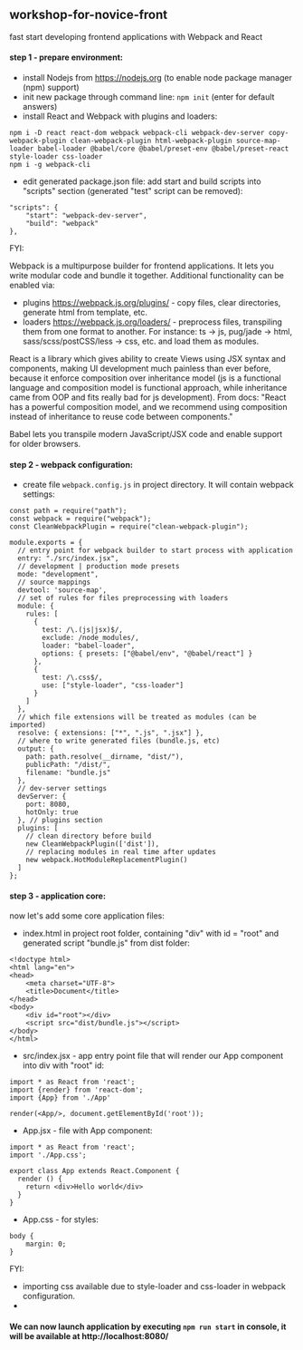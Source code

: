 ## workshop-for-novice-front
fast start developing frontend applications with Webpack and React

#### step 1 - prepare environment:

* install Nodejs from https://nodejs.org (to enable node package manager (npm) support)
* init new package through command line: `npm init` (enter for default answers)
* install React and Webpack with plugins and loaders: 

```$xslt
npm i -D react react-dom webpack webpack-cli webpack-dev-server copy-webpack-plugin clean-webpack-plugin html-webpack-plugin source-map-loader babel-loader @babel/core @babel/preset-env @babel/preset-react style-loader css-loader
npm i -g webpack-cli
``` 

* edit generated package.json file: add start and build scripts into "scripts" section (generated "test" script can be 
removed): 
```$json
"scripts": {
    "start": "webpack-dev-server",
    "build": "webpack"
}, 
```

FYI:

Webpack is a multipurpose builder for frontend applications. It lets you write modular code and bundle it together. 
Additional functionality can be enabled via:
 * plugins https://webpack.js.org/plugins/ - copy files, clear directories, generate html from template, etc.
 * loaders https://webpack.js.org/loaders/ - preprocess files, transpiling them from one format to another. For 
 instance: ts -> js, pug/jade -> html, sass/scss/postCSS/less -> css, etc. and load them as modules. 
 
React is a library which gives ability to create Views using JSX syntax and components, making UI development much 
painless than ever before, because it enforce composition over inheritance model (js is a functional language and 
composition model is functional approach, while inheritance came from OOP and fits really bad for js development). 
From docs: "React has a powerful composition model, and we recommend using composition instead of inheritance to 
reuse code between components."

Babel lets you transpile modern JavaScript/JSX code and enable support for older browsers.

#### step 2 - webpack configuration:

* create file `webpack.config.js` in project directory. It will contain webpack settings:

```$js
const path = require("path");
const webpack = require("webpack");
const CleanWebpackPlugin = require("clean-webpack-plugin");

module.exports = {
  // entry point for webpack builder to start process with application
  entry: "./src/index.jsx",
  // development | production mode presets
  mode: "development",
  // source mappings
  devtool: 'source-map',
  // set of rules for files preprocessing with loaders
  module: {
    rules: [
      {
        test: /\.(js|jsx)$/,
        exclude: /node_modules/,
        loader: "babel-loader",
        options: { presets: ["@babel/env", "@babel/react"] }
      },
      {
        test: /\.css$/,
        use: ["style-loader", "css-loader"]
      }
    ]
  },
  // which file extensions will be treated as modules (can be imported)
  resolve: { extensions: ["*", ".js", ".jsx"] },
  // where to write generated files (bundle.js, etc)
  output: {
    path: path.resolve(__dirname, "dist/"),
    publicPath: "/dist/",
    filename: "bundle.js"
  },
  // dev-server settings
  devServer: {
    port: 8080,
    hotOnly: true
  }, // plugins section
  plugins: [
    // clean directory before build
    new CleanWebpackPlugin(['dist']),
    // replacing modules in real time after updates
    new webpack.HotModuleReplacementPlugin()
  ]
};
```

#### step 3 - application core:

now let's add some core application files:
* index.html in project root folder, containing "div" with id = "root" and generated script "bundle.js" from dist 
folder:
```$html
<!doctype html>
<html lang="en">
<head>
    <meta charset="UTF-8">
    <title>Document</title>
</head>
<body>
    <div id="root"></div>
    <script src="dist/bundle.js"></script>
</body>
</html>
```

* src/index.jsx - app entry point file that will render our App component into div with "root" id:
```$jsx
import * as React from 'react';
import {render} from 'react-dom';
import {App} from './App'

render(<App/>, document.getElementById('root'));
``` 

* App.jsx - file with App component:
```$jsx
import * as React from 'react';
import './App.css';

export class App extends React.Component {
  render () {
    return <div>Hello world</div>
  }
}
```

* App.css - for styles:
```$css
body {
    margin: 0;
}
```

FYI:
* importing css available due to style-loader and css-loader in webpack configuration.
* 

#### We can now launch application by executing `npm run start` in console, it will be available at http://localhost:8080/